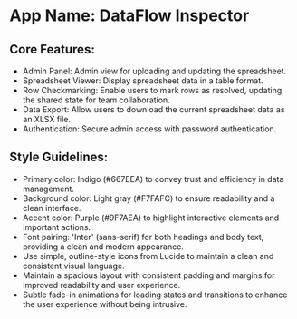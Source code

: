 # **App Name**: DataFlow Inspector

## Core Features:

- Admin Panel: Admin view for uploading and updating the spreadsheet.
- Spreadsheet Viewer: Display spreadsheet data in a table format.
- Row Checkmarking: Enable users to mark rows as resolved, updating the shared state for team collaboration.
- Data Export: Allow users to download the current spreadsheet data as an XLSX file.
- Authentication: Secure admin access with password authentication.

## Style Guidelines:

- Primary color: Indigo (#667EEA) to convey trust and efficiency in data management.
- Background color: Light gray (#F7FAFC) to ensure readability and a clean interface.
- Accent color: Purple (#9F7AEA) to highlight interactive elements and important actions.
- Font pairing: 'Inter' (sans-serif) for both headings and body text, providing a clean and modern appearance.
- Use simple, outline-style icons from Lucide to maintain a clean and consistent visual language.
- Maintain a spacious layout with consistent padding and margins for improved readability and user experience.
- Subtle fade-in animations for loading states and transitions to enhance the user experience without being intrusive.